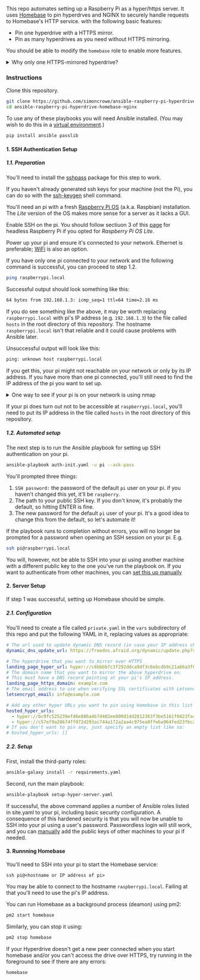 This repo automates setting up a Raspberry Pi as a hyper/https server. 
It uses [Homebase](https://github.com/beakerbrowser/homebase) to pin hyperdrves 
and NGINX to securely handle requests to Homebase's HTTP service.
with the following basic features:
- Pin one hyperdrive with a HTTPS mirror.
- Pin as many hyperdrives as you need without HTTPS mirroring.

You should be able to modify the `homebase` role to enable more features.

<details>
<summary>Why only one HTTPS-mirrored hyperdrive?</summary>
Version 3 of Homebase has dropped the Letsencrypt feature.
In its place I've used a combination of NGINX and Certbot.

Homebase listens for HTTP requests on port `8080` and NGINX acts as a reverse proxy,
enabling HTTPS requests to be passed to Homebase. Homebase uses the host `localhost`
and NGINX listens to `localhost:8080`; as there's only one localhost, only one hyperdrive
can be mirrored to HTTPS.

I have a vague idea of what virtual hosts are. If you need this feature, 
please let me know or open a PR.
</details>

### Instructions
Clone this repository.
```bash
git clone https://github.com/simoncrowe/ansible-raspberry-pi-hyperdrive-homebase-nginx.git
cd ansible-raspberry-pi-hyperdrive-homebase-nginx
```

To use any of these playbooks you will need Ansible installed. (You may wish to do this in a [virtual environment](https://docs.python.org/3/tutorial/venv.html).)

```bash
pip install ansible passlib
```

#### 1. SSH Authentication Setup
##### 1.1. Preparation
You'll need to install the
[sshpass](https://www.tecmint.com/sshpass-non-interactive-ssh-login-shell-script-ssh-password/) 
package for this step to work.

If you haven't already generated ssh keys for your machine (not the Pi), 
you can do so with the [ssh-keygen](https://www.ssh.com/ssh/keygen/) shell 
command.

You'll need an pi with a fresh [Raspberry Pi OS](https://www.raspberrypi.org/downloads/raspberry-pi-os/) 
(a.k.a. Raspbian) installation.
The _Lite_ version of the OS makes more sense for a server as it lacks a GUI.

Enable SSH on the pi. You should follow sectiuon 3 of this 
[page](https://www.raspberrypi.org/documentation/remote-access/ssh/) 
for headless Raspberry Pi if you opted for _Raspberry Pi OS Lite_. 

Power up your pi and ensure it's connected to your network. 
Ethernet is preferable; 
[WiFi](https://www.raspberrypi.org/documentation/configuration/wireless/README.md) 
is also an option. 

If you have only one pi connected to your network and the following command 
is successful, you can proceed to step 1.2.

```bash
ping raspberrypi.local
```

Successful output should look something like this:

```bash
64 bytes from 192.168.1.3: icmp_seq=1 ttl=64 time=2.16 ms
```

If you do see something like the above, it may be worth replacing 
`raspberrypi.local` with pi's IP address (e.g. `192.168.1.3`) to the file called
`hosts` in the root directory of this repository. The hostname 
`raspberrypi.local` isn't that reliable and it could cause problems with Ansible 
later.

Unsuccessful output will look like this:

```bash
ping: unknown host raspberrypi.local
```

If you get this, your pi might not reachable on your network or only by its IP 
address. If you have more than one pi connected, you'll still need to find the 
IP address of the pi you want to set up. 

<details>
<summary>One way to see if your pi is on your network is using nmap</summary>

If you don't have nmap installed, you should be able to get it via your
system package manager.  e.g. `sudo apt install nmap`

This command will thoroughly scan your local network and may take several 
minutes.
```bash
sudo nmap -A 192.168.1.1/24
```
If your pi is connected, its report should look something like this:
```
...
Nmap scan report for 192.168.1.3
Host is up (0.00091s latency).
Not shown: 999 closed ports
PORT   STATE SERVICE VERSION
22/tcp open  ssh     OpenSSH 7.9p1 Raspbian 10 (protocol 2.0)
| ssh-hostkey: 
|   2048 ba:88:1f:54:0f:61:10:34:98:f4:5c:f2:35:79:cd:4f (RSA)
|_  256 68:92:a4:8e:da:b3:65:89:23:a3:3d:49:9c:a9:ab:9f (ECDSA)
MAC Address: DC:A6:32:67:9F:6E (Unknown)
Device type: general purpose
Running: Linux 3.X|4.X
OS CPE: cpe:/o:linux:linux_kernel:3 cpe:/o:linux:linux_kernel:4
OS details: Linux 3.2 - 4.0
Network Distance: 1 hop
Service Info: OS: Linux; CPE: cpe:/o:linux:linux_kernel
...
```
The line `22/tcp open  ssh     OpenSSH 7.9p1 Raspbian 10 (protocol 2.0)` 
will only appear is your pi has SSH enabled. If you can't easily identify your 
pi, double-check that SSH has been enabled on it.

If you see more than one pi, you'll need to either temporally switch off your
pi to work out which one it is, or find out its MAC address.
</details>

If your pi does turn out not to be accessible at `raspberrypi.local`, you'll 
need to put its IP address in the file called `hosts` in the root directory 
of this repository.

##### 1.2. Automated setup 

The next step is to run the Ansible playbook for setting up SSH 
authentication on your pi.
```bash
ansible-playbook auth-init.yaml -u pi --ask-pass
```
You'll prompted three things:
1. `SSH password:` the password of the default `pi` user on your pi. 
if you haven't changed this yet, it'll be `raspberry`.
2. The path to your public SSH key. If you don't know, 
it's probably the default, so hitting ENTER is fine.
3. The new password for the default `pi` user of your pi. It's a good idea to 
change this from the default, so let's automate it!

If the playbook runs to completion without errors, you will no longer 
be prompted for a password when opening an SSH session on your pi. E.g.
```bash
ssh pi@raspberrypi.local
```

You will, however, not be able to SSH into your pi using another machine with 
a different public key to the one you've run the playbook on. If you want to 
authenticate from other machines, you can 
[set this up manually](https://www.raspberrypi.org/documentation/remote-access/ssh/passwordless.md)

#### 2. Server Setup
If step 1 was successful, setting up Homebase should be simple. 

##### 2.1. Configuration
You'll need to create a file called `private.yaml` in the `vars` subdirectory
of this repo and put the following YAML in it, replacing values as appropriate:

```yaml
# The url used to update dynamic DNS record (in case your IP address changes)
dynamic_dns_update_url: https://freedns.afraid.org/dynamic/update.php?sPAMSPAMSPAMSPAMSPAMSPAM=

# The hyperdrive that you want to mirror over HTTPS
landing_page_hyper_url: hyper://c6bbbb7c3f292ddca9df3c6ebcdb9c21a66a3f0d3dad065cbfb0a59bb0098aa3/
# The domain name that you want to mirror the above hyperdrive on.
# This must have a DNS record pointing at your pi's IP address.
landing_page_https_domain: example.com
# The email address to use when verifying SSL certificates with Letsencrypt
letsencrypt_email: info@example.com

# Add any other hyper URLs you want to pin using Homebase in this list
hosted_hyper_urls:
  - hyper://bc9fc525239efd6e886a4b7d402ee800d1dd2812363f3be5161f0423fa46d3a3
  - hyper://c57ef9a28674ff072d293ac744a172a2aa4c975ea8ffeba964fed23fbca2ce77
# If you don't want to pin any, just specify an empty list like so:
# hosted_hyper_urls: []
```
##### 2.2. Setup
First, install the third-party roles:
```bash
ansible-galaxy install -r requirements.yaml
```

Second, run the main playbook:
```bash
ansible-playbook setup-hyper-server.yaml
```

If successful, the above command applies a number of Ansible roles listed in 
site.yaml to your pi, including basic security configuration. 
A consequence of this hardened security is that you will now be unable to 
SSH into your pi using a user's password.
Passwordless login will still work, and you can 
[manually](https://www.raspberrypi.org/documentation/remote-access/ssh/passwordless.md) 
add the public keys of other machines to your pi if needed.

#### 3. Runnning Homebase

You'll need to SSH into your pi to start the Homebase service:

```
ssh pi@<hostname or IP address of pi>
```
You may be able to connect to the hostname `raspberrypi.local`. Failing at that
you'll need to use the pi's IP address.


You can run Homebase as a background process (deamon) using pm2:
```bash
pm2 start homebase
```

Similarly, you can stop it using:
```bash
pm2 stop homebase
```
If your Hyperdrive doesn't get a new peer connected when you start homebase and/or 
you can't access the drive over HTTPS, try running in the foreground to see if there are any errors:
```bash
homebase
```
